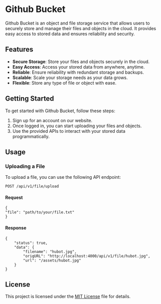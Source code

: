# Github Bucket

Github Bucket is an object and file storage service that allows users to securely store and manage their files and objects in the cloud. It provides easy access to stored data and ensures reliability and security.

## Features

- **Secure Storage**: Store your files and objects securely in the cloud.
- **Easy Access**: Access your stored data from anywhere, anytime.
- **Reliable**: Ensure reliability with redundant storage and backups.
- **Scalable**: Scale your storage needs as your data grows.
- **Flexible**: Store any type of file or object with ease.

## Getting Started

To get started with Github Bucket, follow these steps:

1. Sign up for an account on our website.
2. Once logged in, you can start uploading your files and objects.
3. Use the provided APIs to interact with your stored data programmatically.

## Usage

### Uploading a File

To upload a file, you can use the following API endpoint:

`POST /api/v1/file/upload`

#### Request

```
{
"file": "path/to/your/file.txt"
}
```

#### Response

```
{
	"status": true,
	"data": {
		"filename": "hubot.jpg",
		"origURL": "http://localhost:4000/api/v1/file/hubot.jpg",
		"url": "/assets/hubot.jpg"
	}
}
```

## License

This project is licensed under the [MIT License](LICENSE) file for details.
